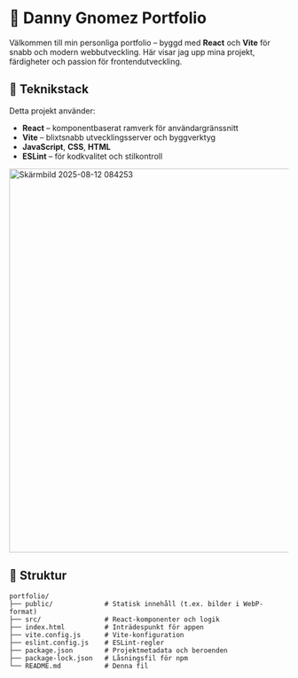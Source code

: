 # 🎨 Danny Gnomez Portfolio

Välkommen till min personliga portfolio – byggd med **React** och **Vite** för snabb och modern webbutveckling. Här visar jag upp mina projekt, färdigheter och passion för frontendutveckling.

## 🚀 Teknikstack

Detta projekt använder:

- **React** – komponentbaserat ramverk för användargränssnitt
- **Vite** – blixtsnabb utvecklingsserver och byggverktyg
- **JavaScript**, **CSS**, **HTML**
- **ESLint** – för kodkvalitet och stilkontroll

<img width="952" height="693" alt="Skärmbild 2025-08-12 084253" src="https://github.com/user-attachments/assets/8384edaa-7600-41dc-aa80-321eb4539e8d" />

## 📁 Struktur

```plaintext
portfolio/
├── public/             # Statisk innehåll (t.ex. bilder i WebP-format)
├── src/                # React-komponenter och logik
├── index.html          # Inträdespunkt för appen
├── vite.config.js      # Vite-konfiguration
├── eslint.config.js    # ESLint-regler
├── package.json        # Projektmetadata och beroenden
├── package-lock.json   # Låsningsfil för npm
└── README.md           # Denna fil


